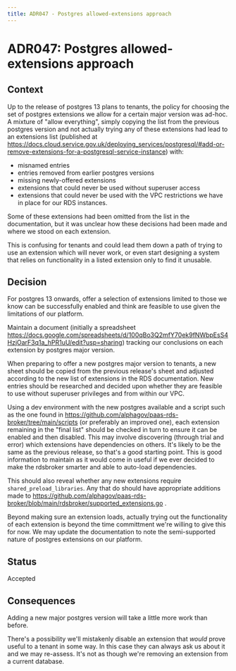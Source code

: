 ```yaml
---
title: ADR047 - Postgres allowed-extensions approach
---
```


# ADR047: Postgres allowed-extensions approach

## Context

Up to the release of postgres 13 plans to tenants, the policy for choosing
the set of postgres extensions we allow for a certain major version was ad-hoc.
A mixture of "allow everything", simply copying the list from the previous
postgres version and not actually trying any of these extensions had lead
to an extensions list (published at https://docs.cloud.service.gov.uk/deploying_services/postgresql/#add-or-remove-extensions-for-a-postgresql-service-instance)
with:

 - misnamed entries
 - entries removed from earlier postgres versions
 - missing newly-offered extensions
 - extensions that could never be used without superuser access
 - extensions that could never be used with the VPC restrictions we have
   in place for our RDS instances.

Some of these extensions had been omitted from the list in the documentation,
but it was unclear how these decisions had been made and where we stood on
each extension.

This is confusing for tenants and could lead them down a path of trying to
use an extension which will never work, or even start designing a system
that relies on functionality in a listed extension only to find it unusable.

## Decision

For postgres 13 onwards, offer a selection of extensions limited to those
we know can be successfully enabled and think are feasible to use given
the limitations of our platform.

Maintain a document (initially a spreadsheet https://docs.google.com/spreadsheets/d/100qBo3Q2mfY70ek9fNWbpEsS4HzjOarF3q1a_hPR1uU/edit?usp=sharing)
tracking our conclusions on each extension by postgres major version.

When preparing to offer a new postgres major version to tenants, a new
sheet should be copied from the previous release's sheet and adjusted
according to the new list of extensions in the RDS documentation. New
entries should be researched and decided upon whether they are feasible
to use without superuser privileges and from within our VPC.

Using a dev environment with the new postgres available and a script
such as the one found in
https://github.com/alphagov/paas-rds-broker/tree/main/scripts (or preferably
an improved one), each extension remaining in the "final list" should be
checked in turn to ensure it can be enabled and then disabled. This may
involve discovering (through trial and error) which extensions have
dependencies on others. It's likely to be the same as the previous release,
so that's a good starting point. This is good information to maintain as it
would come in useful if we ever decided to make the rdsbroker smarter and able
to auto-load dependencies.

This should also reveal whether any new extensions require
`shared_preload_libraries`. Any that do should have appropriate additions
made to https://github.com/alphagov/paas-rds-broker/blob/main/rdsbroker/supported_extensions.go .

Beyond making sure an extension loads, actually trying out the functionality
of each extension is beyond the time committment we're willing to give
this for now. We may update the documentation to note the semi-supported
nature of postgres extensions on our platform.

## Status

Accepted

## Consequences

Adding a new major postgres version will take a little more work than before.

There's a possibility we'll mistakenly disable an extension that _would_
prove useful to a tenant in some way. In this case they can always ask us
about it and we may re-assess. It's not as though we're removing an
extension from a current database.
